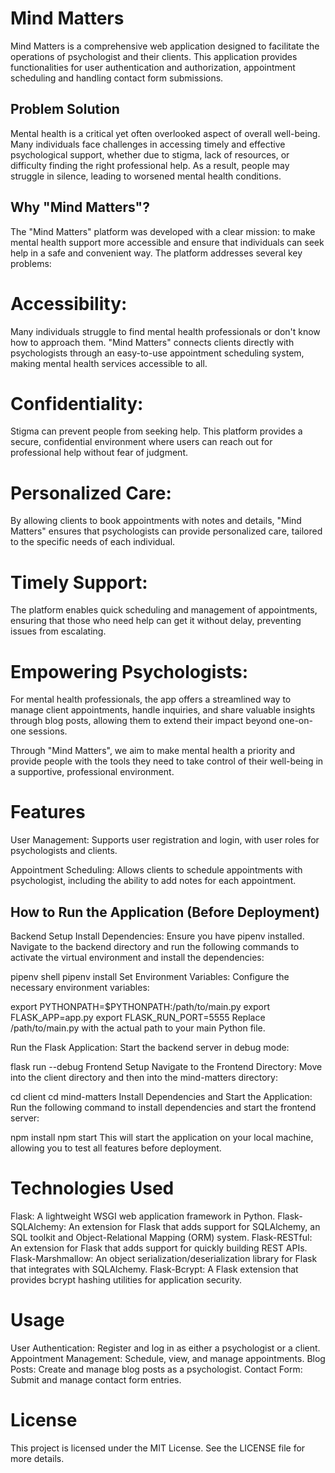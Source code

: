 # Mind Matters

Mind Matters is a comprehensive web application designed to facilitate the operations of psychologist and their clients. This application provides functionalities for user authentication and authorization, appointment scheduling and handling contact form submissions.

## Problem Solution

Mental health is a critical yet often overlooked aspect of overall well-being. Many individuals face challenges in accessing timely and effective psychological support, whether due to stigma, lack of resources, or difficulty finding the right professional help. As a result, people may struggle in silence, leading to worsened mental health conditions.

## Why "Mind Matters"?

The "Mind Matters" platform was developed with a clear mission: to make mental health support more accessible and ensure that individuals can seek help in a safe and convenient way. The platform addresses several key problems:

# Accessibility: 
Many individuals struggle to find mental health professionals or don't know how to approach them. "Mind Matters" connects clients directly with psychologists through an easy-to-use appointment scheduling system, making mental health services accessible to all.

# Confidentiality:
 Stigma can prevent people from seeking help. This platform provides a secure, confidential environment where users can reach out for professional help without fear of judgment.

# Personalized Care:
 By allowing clients to book appointments with notes and details, "Mind Matters" ensures that psychologists can provide personalized care, tailored to the specific needs of each individual.

# Timely Support: 
The platform enables quick scheduling and management of appointments, ensuring that those who need help can get it without delay, preventing issues from escalating.

# Empowering Psychologists: 
For mental health professionals, the app offers a streamlined way to manage client appointments, handle inquiries, and share valuable insights through blog posts, allowing them to extend their impact beyond one-on-one sessions.

Through "Mind Matters", we aim to make mental health a priority and provide people with the tools they need to take control of their well-being in a supportive, professional environment.

# Features
User Management: Supports user registration and login, with user roles for psychologists and clients.

Appointment Scheduling: Allows clients to schedule appointments with psychologist, including the ability to add notes for each appointment.

## How to Run the Application (Before Deployment)

Backend Setup
Install Dependencies: Ensure you have pipenv installed. Navigate to the backend directory and run the following commands to activate the virtual environment and install the dependencies:

pipenv shell
pipenv install
Set Environment Variables: Configure the necessary environment variables:

export PYTHONPATH=$PYTHONPATH:/path/to/main.py
export FLASK_APP=app.py
export FLASK_RUN_PORT=5555
Replace /path/to/main.py with the actual path to your main Python file.

Run the Flask Application: Start the backend server in debug mode:


flask run --debug
Frontend Setup
Navigate to the Frontend Directory: Move into the client directory and then into the mind-matters directory:


cd client
cd mind-matters
Install Dependencies and Start the Application: Run the following command to install dependencies and start the frontend server:


npm install
npm start
This will start the application on your local machine, allowing you to test all features before deployment.

# Technologies Used

Flask: A lightweight WSGI web application framework in Python.
Flask-SQLAlchemy: An extension for Flask that adds support for SQLAlchemy, an SQL toolkit and Object-Relational Mapping (ORM) system.
Flask-RESTful: An extension for Flask that adds support for quickly building REST APIs.
Flask-Marshmallow: An object serialization/deserialization library for Flask that integrates with SQLAlchemy.
Flask-Bcrypt: A Flask extension that provides bcrypt hashing utilities for application security.

# Usage

User Authentication: Register and log in as either a psychologist or a client.
Appointment Management: Schedule, view, and manage appointments.
Blog Posts: Create and manage blog posts as a psychologist.
Contact Form: Submit and manage contact form entries.

# License
This project is licensed under the MIT License. See the LICENSE file for more details.
